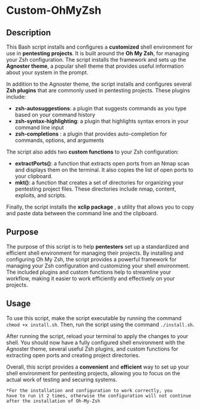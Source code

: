 <h1><strong>Custom-OhMyZsh</strong>
</h1><h2>Description</h2>
<p>This Bash script installs and configures a <strong>customized</strong> shell environment for use in <strong>pentesting projects</strong>. 
It is built around the <strong>Oh My Zsh</strong>, for managing your Zsh configuration. 
The script installs the framework and sets up the <strong>Agnoster theme</strong>, a popular shell theme that provides useful information about your system in the prompt.</p>
<p>In addition to the Agnoster theme, the script installs and configures several <strong>Zsh plugins</strong> that are commonly used in pentesting projects. 
These plugins include:</p><ul><li><strong>zsh-autosuggestions</strong>: a plugin that suggests commands as you type based on your command history</li>
<li><strong>zsh-syntax-highlighting</strong>: a plugin that highlights syntax errors in your command line input</li><li><strong>zsh-completions</strong>
: a plugin that provides auto-completion for commands, options, and arguments</li></ul><p>The script also adds two <strong>custom functions</strong>
to your Zsh configuration:</p><ul><li><strong>extractPorts()</strong>: a function that extracts open ports from an Nmap scan and displays them on the terminal. 
It also copies the list of open ports to your clipboard.</li><li><strong>mkt()</strong>: a function that creates a set of directories for organizing your 
pentesting project files. These directories include nmap, content, exploits, and scripts.</li></ul><p>Finally, the script installs the <strong>xclip package</strong>
, a utility that allows you to copy and paste data between the command line and the clipboard.</p><h2>Purpose</h2><p>The purpose of this script is to help 
<strong>pentesters</strong> set up a standardized and efficient shell environment for managing their projects. By installing and configuring Oh My Zsh, 
the script provides a powerful framework for managing your Zsh configuration and customizing your shell environment. The included plugins and custom functions 
help to streamline your workflow, making it easier to work efficiently and effectively on your projects.</p><h2>Usage</h2><p>To use this script, make the script executable by running the command <code>chmod +x install.sh</code>. Then, run the script using the command <code>./install.sh</code>.</p><p>After running the script, reload your terminal to apply 
the changes to your shell. You should now have a fully configured shell environment with the Agnoster theme, several useful Zsh plugins, and custom functions 
for extracting open ports and creating project directories.</p><p>Overall, this script provides a <strong>convenient</strong> and <strong>efficient</strong> 
way to set up your shell environment for pentesting projects, allowing you to focus on the actual work of testing and securing systems.</p>



<code>*For the installation and configuration to work correctly, you have to run it 2 times, otherwise the configuration will not continue after the installation of Oh-My-Zsh</code>
